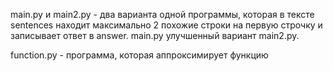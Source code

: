 main.py и main2.py - два варианта одной программы, которая в тексте sentences находит максимально 2 похожие строки на первую строчку и записывает ответ в answer.
main.py улучшенный вариант main2.py.

function.py - программа, которая аппроксимирует функцию
